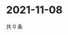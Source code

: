 # 2021-11-08

共 0 条

<!-- BEGIN WEIBO -->
<!-- 最后更新时间 Mon Nov 08 2021 02:09:27 GMT+0800 (China Standard Time) -->

<!-- END WEIBO -->
